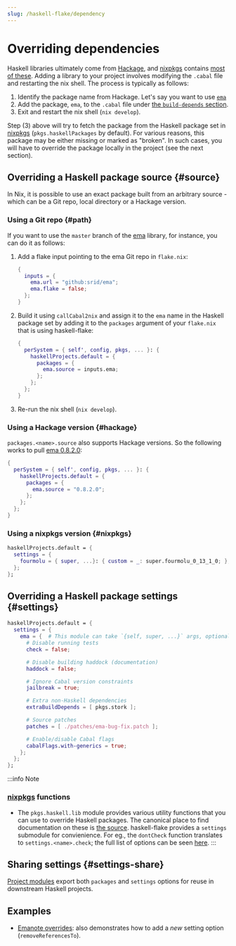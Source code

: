 ```yaml
---
slug: /haskell-flake/dependency
---
```


# Overriding dependencies

Haskell libraries ultimately come from [Hackage](https://hackage.haskell.org/), and [nixpkgs] contains [most of these](https://nixpkgs.haskell.page/). Adding a library to your project involves modifying the `.cabal` file and restarting the nix shell. The process is typically as follows:

1. Identify the package name from Hackage. Let's say you want to use [`ema`](https://hackage.haskell.org/package/ema)
2. Add the package, `ema`, to the `.cabal` file under [the `build-depends` section](https://cabal.readthedocs.io/en/3.4/cabal-package.html#pkg-field-build-depends).
3. Exit and restart the nix shell (`nix develop`). 

Step (3) above will try to fetch the package from the Haskell package set in [nixpkgs] (`pkgs.haskellPackages` by default). For various reasons, this package may be either missing or marked as "broken". In such cases, you will have to override the package locally in the project (see the next section).

## Overriding a Haskell package source {#source}

In Nix, it is possible to use an exact package built from an arbitrary source - which can be a Git repo, local directory or a Hackage version. 

### Using a Git repo {#path}

If you want to use the `master` branch of the [ema](https://hackage.haskell.org/package/ema) library, for instance, you can do it as follows:

1. Add a flake input pointing to the ema Git repo in `flake.nix`: 
    ```nix
    {
      inputs = {
        ema.url = "github:srid/ema";
        ema.flake = false;
      };
    }
    ```
1. Build it using `callCabal2nix` and assign it to the `ema` name in the Haskell package set by adding it to the `packages` argument of your `flake.nix` that is using haskell-flake:
    ```nix
    {
      perSystem = { self', config, pkgs, ... }: {
        haskellProjects.default = {
          packages = {
            ema.source = inputs.ema;
          };
        };
      };
    }
    ```
1. Re-run the nix shell (`nix develop`).

### Using a Hackage version {#hackage}

`packages.<name>.source` also supports Hackage versions. So the following works to pull [ema 0.8.2.0](https://hackage.haskell.org/package/ema-0.8.2.0):

```nix
{
  perSystem = { self', config, pkgs, ... }: {
    haskellProjects.default = {
      packages = {
        ema.source = "0.8.2.0";
      };
    };
  };
}
```

### Using a nixpkgs version {#nixpkgs}

```nix
haskellProjects.default = {
  settings = {
    fourmolu = { super, ...}: { custom = _: super.fourmolu_0_13_1_0; };
  };
};
```

## Overriding a Haskell package settings {#settings}

```nix
haskellProjects.default = {
  settings = {
    ema = {  # This module can take `{self, super, ...}` args, optionally.
      # Disable running tests
      check = false;

      # Disable building haddock (documentation)
      haddock = false;

      # Ignore Cabal version constraints
      jailbreak = true;

      # Extra non-Haskell dependencies
      extraBuildDepends = [ pkgs.stork ];

      # Source patches
      patches = [ ./patches/ema-bug-fix.patch ];

      # Enable/disable Cabal flags
      cabalFlags.with-generics = true;
    };
  };
};
```

:::info Note
### [nixpkgs] functions

- The `pkgs.haskell.lib` module provides various utility functions that you can use to override Haskell packages. The canonical place to find documentation on these is [the source](https://github.com/NixOS/nixpkgs/blob/master/pkgs/development/haskell-modules/lib/compose.nix). haskell-flake provides a `settings` submodule for convienience. For eg., the `dontCheck` function translates to `settings.<name>.check`; the full list of options can be seen [here](https://github.com/srid/haskell-flake/blob/master/nix/modules/project/settings/all.nix).
:::

## Sharing settings {#settings-share}

[Project modules](/haskell-flake/modules) export both `packages` and `settings` options for reuse in downstream Haskell projects.

## Examples

- [Emanote overrides](https://github.com/srid/emanote/commit/5b24bd04f94e03afe66ee01da723e4a05d854953): also demonstrates how to add a *new* setting option (`removeReferencesTo`).



[nixpkgs]: https://zero-to-nix.com/concepts/nixpkgs
